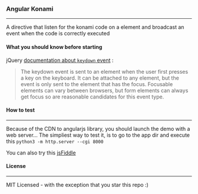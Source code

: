 ### Angular Konami 
-----------------
A directive that listen for the konami code on a element and broadcast an event when the code is correctly executed

#### What you should know before starting
jQuery [documentation about `keydown` event](http://api.jquery.com/keydown/) :

> The keydown event is sent to an element when the user first presses a key on the keyboard. It can be attached to any element, but the event is only sent to the element that has the focus. Focusable elements can vary between browsers, but form elements can always get focus so are reasonable candidates for this event type.

#### How to test
---------------
Because of the CDN to angularjs library, you should launch the demo with a web server... 
The simpliest way to test it, is to go to the app dir and execute this `python3 -m http.server --cgi 8000`

You can also try this [jsFiddle](http://jsfiddle.net/optyler/g0445cvc/)

#### License
-----------
MIT Licensed - with the exception that you star this repo :)


